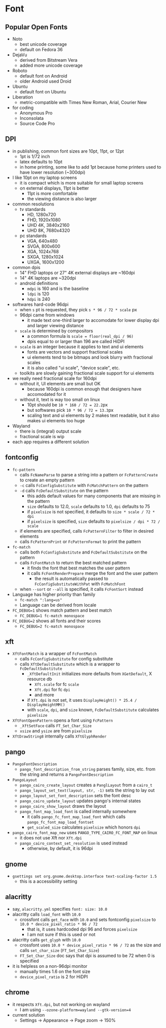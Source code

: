 Font
====

## Popular Open Fonts

- Noto
  - best unicode coverage
  - default on Fedora 36
- DejaVu
  - derived from Bitstream Vera
  - added more unicode coverage
- Roboto
  - default font on Android
  - older Android used Droid
- Ubuntu
  - default font on Ubuntu
- Liberation
  - metric-compatible with Times New Roman, Arial, Courier New
- for coding
  - Anonymous Pro
  - Inconsolata
  - Source Code Pro

## DPI

- in publishing, common font sizes are 10pt, 11pt, or 12pt
  - 1pt is 1/72 inch
  - latex defaults to 10pt
  - in home printing, some like to add 1pt because home printers used to have
    lower resolution (~300dpi)
- I like 10pt on my laptop screens
  - it is compact which is more suitable for small laptop screens
  - on external displays, 11pt is better
    - 11pt is more comfortable
    - the viewing distance is also larger
- common resolutions
  - tv standards
    - HD, 1280x720
    - FHD, 1920x1080
    - UHD 4K, 3840x2160
    - UHD 8K, 7680x4320
  - pc standards
    - VGA, 640x480
    - SVGA, 800x600
    - XGA, 1024x768
    - SXGA, 1280x1024
    - UXGA, 1600x1200
- common dpis
  - 14" FHD laptops or 27" 4K external displays are ~160dpi
  - 14" 4K laptops are ~320dpi
  - android definitions
    - `mdpi` is 160 and is the baseline
    - `ldpi` is 120
    - `hdpi` is 240
- softwares hard-code 96dpi
  - when `s` pt is requested, they pick `s * 96 / 72 * scale` px
  - 96dpi came from windows
    - it made text one-third larger to accomodate for lower display dpi and
      larger viewing distance
  - `scale` is determined by compositors
    - a common formula is `scale = floor(real_dpi / 96)`
    - dpis equal to or larger than 196 are called HiDPI
  - `scale` is an integer because it applies to text and ui elements
    - fonts are vectors and support fractional scales
    - ui elements tend to be bitmaps and look blurry with fractional scales
    - it is also called "ui scale", "device scale", etc.
  - toolkits are slowly gaining fractional scale support for ui elements
- we really need fractional scale for 160dpi
  - without it, UI elements are small but OK
    - because 160dpi is common enough that designers have accomodated for it
  - without it, text is way too small on linux
    - 10pt should be `10 * 160 / 72 = 22.2`px
    - but softwares pick `10 * 96 / 72 = 13.3`px
    - scaling text and ui elements by 2 makes text readable, but it also makes
      ui elements too huge
- Wayland
  - there is (integral) output scale
  - fractional scale is wip
- each app requires a different solution

## fontconfig

- `fc-pattern`
  - calls `FcNameParse` to parse a string into a pattern or `FcPatternCreate`
    to create an empty pattern
  - `-c` calls `FcConfigSubstitute` with `FcMatchPattern` on the pattern
  - `-d` calls `FcDefaultSubstitute` on the pattern
    - this adds default values for many components that are missing in the
      pattern
    - `size` defaults to 12.0, `scale` defaults to 1.0, `dpi` defaults to 75
    - if `pixelsize` is not specified, it defaults to `size * scale / 72 * dpi`
    - if `pixelsize` is specified, `size` defaults to
      `pixelsize / dpi * 72 / scale`
  - if elements are specified, calls `FcPatternFilter` to filter in desired
    elements
  - calls `FcPatternPrint` or `FcPatternFormat` to print the pattern
- `fc-match`
  - calls both `FcConfigSubstitute` and `FcDefaultSubstitute` on the pattern
  - calls `FcFontMatch` to return the best matched pattern
    - it finds the font that best matches the user pattern
    - it calls `FcFontRenderPrepare` merge the font and the user pattern
      - the result is automatically passed to `FcConfigSubstituteWithPat` with
      	`FcMatchFont`
  - when `--sort` or `--all` is specified, it calls `FcFontSort` instead
- Language has higher priority than family
  - `fc-match ":lang=us"`
  - Language can be derived from locale
- `FC_DEBUG=1` shows match pattern and best match
  - `FC_DEBUG=1 fc-match monospace`
- `FC_DEBUG=2` shows all fonts and their scores
  - `FC_DEBUG=2 fc-match monospace`

## xft

- `XftFontMatch` is a wrapper of `FcFontMatch`
  - calls `FcConfigSubstitute` for config substitute
  - calls `XftDefaultSubstitute` which is a wrapper to `FcDefaultSubstitute`
    - `_XftDefaultInit` initializes more defaults from `XGetDefault`, X
      resource db
      - `Xft.scale` for fc `scale`
      - `Xft.dpi` for fc `dpi` 
      - and more
    - if `Xft.dpi` is not set, it uses `DisplayHeight() * 25.4 / DisplayHeightMM()`
    - with `scale`, `dpi`, and `size` known, `FcDefaultSubstitute` calculates
      `pixelsize`
- `XftFontOpenPattern` opens a font using `FcPattern`
  - `_XftSetFace` calls `FT_Set_Char_Size`
  - `xsize` and `ysize` are from `pixelsize`
- `XftDrawString8` internally calls `XftGlyphRender`

## pango

- `PangoFontDescription`
  - `pango_font_description_from_string` parses family, size, etc. from the
    string and returns a `PangoFontDescription`
- `PangoLayout`
  - `pango_cairo_create_layout` creates a `PanglLayout` from a `cairo_t`
  - `pango_layout_set_text(layout, str, -1)` sets the string to lay out
  - `pango_layout_set_font_description` sets the font desc
  - `pango_cairo_update_layout` updates pango's internal states
  - `pango_cairo_show_layout` draws the layout
  - `pango_font_map_load_font` is called internally somewhere
    - it calls `pango_fc_font_map_load_font` which calls
      `pango_fc_font_map_load_fontset`
    - `get_scaled_size` calculates `pixelsize` which honors `dpi`
- `pango_cairo_font_map_new` uses `PANGO_TYPE_CAIRO_FC_FONT_MAP` on linux
  - it does not use Xft nor `Xft.dpi`
  - `pango_cairo_context_set_resolution` is used instead
    - otherwise, by default, it is 96dpi

## gnome

- `gsettings set org.gnome.desktop.interface text-scaling-factor 1.5`
  - this is a accessibility setting

## alacritty

- say, `alacritty.yml` specifies `font: size: 10.0`
- alacritty calls `load_font` with `10.0`
  - crossfont calls `get_face` with `10.0` and sets fontconfig `pixelsize` to
    `10.0 * device_pixel_ratio * 96 / 72`
    - that is, it uses hardcoded dpi 96 and forces `pixelsize`
    - I am not sure if this is used or not
- alacritty calls `get_glyph` with `10.0`
  - crossfont uses `10.0 * device_pixel_ratio * 96 / 72` as the size and calls
    `set_char_size` (`FT_Set_Char_Size`)
  - `FT_Set_Char_Size` doc says that dpi is assumed to be 72 when 0 is
    specified
- it is helpless on a non-96dpi monitor
  - manually times 1.6 on the font size
  - `device_pixel_ratio` is 2 for HiDPI

## chrome

- it respects `Xft.dpi`, but not working on wayland
  - I am using `--ozone-platform=wayland --gtk-version=4`
- current solution
  - Settings -> Appearance -> Page zoom -> 150%
